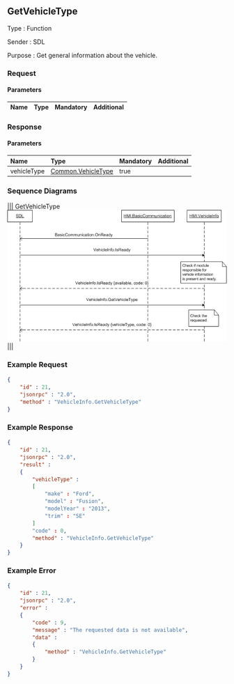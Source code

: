 ## GetVehicleType

Type
: Function

Sender
: SDL

Purpose
: Get general information about the vehicle.

### Request

#### Parameters

|Name|Type|Mandatory|Additional|
|:---|:---|:--------|:---------|

### Response

#### Parameters

|Name|Type|Mandatory|Additional|
|:---|:---|:--------|:---------|
|vehicleType|[Common.VehicleType](../../Common/Structs/index.md#vehicletype)|true||

### Sequence Diagrams
|||
GetVehicleType
![GetVehicleType](./assets/GetVehicleType.png)
|||

### Example Request

```json
{
	"id" : 21,
	"jsonrpc" : "2.0",
	"method" : "VehicleInfo.GetVehicleType"
}
```
### Example Response

```json
{
	"id" : 21,
	"jsonrpc" : "2.0",
	"result" :
	{
		"vehicleType" :
		[
			"make" : "Ford",
			"model" : "Fusion",
			"modelYear" : "2013",
			"trim" : "SE"
		]
		"code" : 0,
		"method" : "VehicleInfo.GetVehicleType"
	}
}
```

### Example Error

```json
{
	"id" : 21,
	"jsonrpc" : "2.0",
	"error" :
	{
		"code" : 9,
		"message" : "The requested data is not available",
		"data" :
		{
			"method" : "VehicleInfo.GetVehicleType"
		}
	}
}
```
